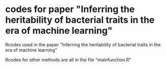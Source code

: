 # codes for paper "Inferring the heritability of bacterial traits in the era of machine learning"

Rcodes used in the paper "Inferring the heritability of bacterial traits in the era of machine learning"

Rcodes for other methods are all in the file "mainfunction.R"
